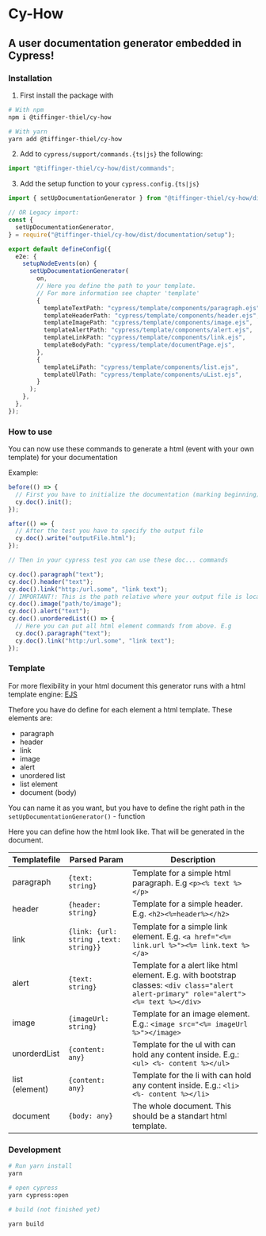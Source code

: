 # Cy-How

## A user documentation generator embedded in Cypress!

### Installation

1. First install the package with

```bash
# With npm
npm i @tiffinger-thiel/cy-how

# With yarn
yarn add @tiffinger-thiel/cy-how
```

2. Add to `cypress/support/commands.{ts|js}` the following:

```javascript
import "@tiffinger-thiel/cy-how/dist/commands";
```

3. Add the setup function to your `cypress.config.{ts|js}`

```typescript
import { setUpDocumentationGenerator } from "@tiffinger-thiel/cy-how/dist/documentation/setup";

// OR Legacy import:
const {
  setUpDocumentationGenerator,
} = require("@tiffinger-thiel/cy-how/dist/documentation/setup");

export default defineConfig({
  e2e: {
    setupNodeEvents(on) {
      setUpDocumentationGenerator(
        on,
        // Here you define the path to your template.
        // For more information see chapter 'template'
        {
          templateTextPath: "cypress/template/components/paragraph.ejs",
          templateHeaderPath: "cypress/template/components/header.ejs",
          templateImagePath: "cypress/template/components/image.ejs",
          templateAlertPath: "cypress/template/components/alert.ejs",
          templateLinkPath: "cypress/template/components/link.ejs",
          templateBodyPath: "cypress/template/documentPage.ejs",
        },
        {
          templateLiPath: "cypress/template/components/list.ejs",
          templateUlPath: "cypress/template/components/uList.ejs",
        }
      );
    },
  },
});
```

### How to use

You can now use these commands to generate a html (event with your own template) for your documentation

Example:

```typescript
before(() => {
  // First you have to initialize the documentation (marking beginning)
  cy.doc().init();
});

after(() => {
  // After the test you have to specify the output file
  cy.doc().write("outputFile.html");
});

// Then in your cypress test you can use these doc... commands

cy.doc().paragraph("text");
cy.doc().header("text");
cy.doc().link("http:/url.some", "link text");
// IMPORTANT!: This is the path relative where your output file is located
cy.doc().image("path/to/image");
cy.doc().alert("text");
cy.doc().unorderedList(() => {
  // Here you can put all html element commands from above. E.g
  cy.doc().paragraph("text");
  cy.doc().link("http:/url.some", "link text");
});
```

### Template

For more flexibility in your html document this generator runs with a html template engine: [EJS](https://ejs.co/)

Thefore you have do define for each element a html template.
These elements are:

- paragraph
- header
- link
- image
- alert
- unordered list
- list element
- document (body)

You can name it as you want, but you have to define the right path in the `setUpDocumentationGenerator()` - function

Here you can define how the html look like. That will be generated in the document.

| Templatefile   | Parsed Param                          | Description                                                                                                                            |
| -------------- | ------------------------------------- | -------------------------------------------------------------------------------------------------------------------------------------- |
| paragraph      | `{text: string}`                      | Template for a simple html paragraph. E.g `<p><% text %></p>`                                                                          |
| header         | `{header: string}`                    | Template for a simple header. E.g. `<h2><%=header%></h2>`                                                                              |
| link           | `{link: {url: string ,text: string}}` | Template for a simple link element. E.g. `<a href="<%= link.url %>"><%= link.text %></a>`                                              |
| alert          | `{text: string}`                      | Template for a alert like html element. E.g. with bootstrap classes: `<div class="alert alert-primary" role="alert"><%= text %></div>` |
| image          | `{imageUrl: string}`                  | Template for an image element. E.g.: `<image src="<%= imageUrl %>"></image>`                                                           |
| unorderdList   | `{content: any}`                      | Template for the ul with can hold any content inside. E.g.: `<ul> <%- content %></ul>`                                                 |
| list (element) | `{content: any}`                      | Template for the li with can hold any content inside. E.g.: `<li> <%- content %></li>`                                                 |
| document       | `{body: any}`                         | The whole document. This should be a standart html template.                                                                           |

### Development

```bash
# Run yarn install
yarn

# open cypress
yarn cypress:open

# build (not finished yet)

yarn build
```
